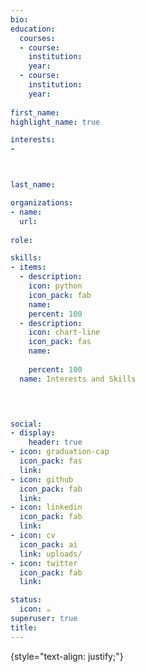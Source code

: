 ```yaml
---
bio: 
education:
  courses:
  - course: 
    institution: 
    year: 
  - course: 
    institution: 
    year: 
    
first_name: 
highlight_name: true

interests:
- 



last_name: 

organizations:
- name: 
  url: 
  
role: 

skills:
- items:
  - description: 
    icon: python
    icon_pack: fab
    name: 
    percent: 100
  - description: 
    icon: chart-line
    icon_pack: fas
    name: 
   
    percent: 100
  name: Interests and Skills
  



social:
- display:
    header: true
- icon: graduation-cap
  icon_pack: fas
  link:
- icon: github
  icon_pack: fab
  link: 
- icon: linkedin
  icon_pack: fab
  link: 
- icon: cv
  icon_pack: ai
  link: uploads/
- icon: twitter
  icon_pack: fab
  link: 

status:
  icon: ☕️
superuser: true
title: 
---
```


{style="text-align: justify;"}
